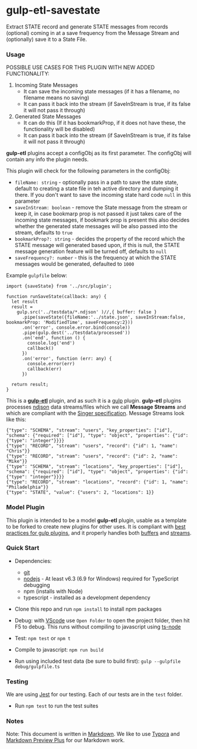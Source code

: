 # gulp-etl-savestate #

Extract STATE record and generate STATE messages from records (optional) coming in at a save frequency from the Message Stream and (optionally) save it to a State File. 

### Usage

POSSIBLE USE CASES FOR THIS PLUGIN WITH NEW ADDED FUNCTIONALITY:

1. Incoming State Messages
    - It can save the incoming state messages (if it has a filename, no filename means no saving)
    - It can pass it back into the stream (if SaveInStream is true, if its false it will not pass it through)
2. Generated State Messages
    - It can do this (If it has bookmarkProp, if it does not have these, the functionality will be disabled)
    - It can pass it back into the stream (if SaveInStream is true, if its false it will not pass it through)

**gulp-etl** plugins accept a configObj as its first parameter. The configObj
will contain any info the plugin needs.

This plugin will check for the following parameters in the configObj:

- `fileName: string` - optionally pass in a path to save the state state, default to creating a state file in teh active directory and dumping it there. If you don't want to save the incoming state hard code `null` in this parameter
- `saveInStream: boolean` - remove the State message from the stream or keep it, in case bookmarp prop is not passed it just takes care of the incoming state messages, if bookmark prop is present this also decides whether the generated state messages will be also passed into the stream, defaults to `true`
- `bookmarkProp?: string` - decides the property of the record which the STATE message will generated based upon, if this is null, the STATE message generation feature will be turned off, defaults to `null`
- `saveFrequency?: number` - this is the frequency at which the STATE messages would be generated, defaulted to `1000`


Example `gulpfile` below:

```
import {saveState} from '../src/plugin';

function runSaveState(callback: any) {
  let result
  result =
    gulp.src('../testdata/*.ndjson' )//,{ buffer: false }
      .pipe(saveState({fileName:'../state.json', saveInStream:false, bookmarkProp: 'ModifiedTime', saveFrequency:2}))
      .on('error', console.error.bind(console))
      .pipe(gulp.dest('../testdata/processed'))
      .on('end', function () {
        console.log('end')
        callback()
      })
      .on('error', function (err: any) {
        console.error(err)
        callback(err)
      })

  return result;
}
```



This is a **[gulp-etl](https://gulpetl.com/)** plugin, and as such it is a [gulp](https://gulpjs.com/) plugin. **gulp-etl** plugins processes [ndjson](http://ndjson.org/) data streams/files which we call **Message Streams** and which are compliant with the [Singer specification](https://github.com/singer-io/getting-started/blob/master/docs/SPEC.md#output). Message Streams look like this:

```
{"type": "SCHEMA", "stream": "users", "key_properties": ["id"], "schema": {"required": ["id"], "type": "object", "properties": {"id": {"type": "integer"}}}}
{"type": "RECORD", "stream": "users", "record": {"id": 1, "name": "Chris"}}
{"type": "RECORD", "stream": "users", "record": {"id": 2, "name": "Mike"}}
{"type": "SCHEMA", "stream": "locations", "key_properties": ["id"], "schema": {"required": ["id"], "type": "object", "properties": {"id": {"type": "integer"}}}}
{"type": "RECORD", "stream": "locations", "record": {"id": 1, "name": "Philadelphia"}}
{"type": "STATE", "value": {"users": 2, "locations": 1}}
```



### Model Plugin

This plugin is intended to be a model **gulp-etl** plugin, usable as a template to be forked to create new plugins for other uses. It is compliant with [best practices for gulp plugins](https://github.com/gulpjs/gulp/blob/master/docs/writing-a-plugin/guidelines.md#what-does-a-good-plugin-look-like), and it properly handles both [buffers](https://github.com/gulpjs/gulp/blob/master/docs/writing-a-plugin/using-buffers.md) and [streams](https://github.com/gulpjs/gulp/blob/master/docs/writing-a-plugin/dealing-with-streams.md).

### Quick Start

- Dependencies:

  - [git](https://git-scm.com/downloads)
  - [nodejs](https://nodejs.org/en/download/releases/) - At least v6.3 (6.9 for Windows) required for TypeScript debugging
  - npm (installs with Node)
  - typescript - installed as a development dependency

- Clone this repo and run `npm install` to install npm packages

- Debug: with [VScode](https://code.visualstudio.com/download) use `Open Folder` to open the project folder, then hit F5 to debug. This runs without compiling to javascript using [ts-node](https://www.npmjs.com/package/ts-node)

- Test: `npm test` or `npm t`

- Compile to javascript: `npm run build`

- Run using included test data (be sure to build first): `gulp --gulpfile debug/gulpfile.ts`

### Testing

We are using [Jest](https://facebook.github.io/jest/docs/en/getting-started.html) for our testing. Each of our tests are in the `test` folder.

- Run `npm test` to run the test suites

### Notes

Note: This document is written in [Markdown](https://daringfireball.net/projects/markdown/). We like to use [Typora](https://typora.io/) and [Markdown Preview Plus](https://chrome.google.com/webstore/detail/markdown-preview-plus/febilkbfcbhebfnokafefeacimjdckgl?hl=en-US) for our Markdown work.
